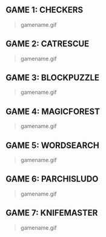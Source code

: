 ## GAME 1: CHECKERS 
> gamename.gif
## GAME 2: CATRESCUE
> gamename.gif
## GAME 3: BLOCKPUZZLE
> gamename.gif
## GAME 4: MAGICFOREST
> gamename.gif
## GAME 5: WORDSEARCH
> gamename.gif
## GAME 6: PARCHISLUDO
> gamename.gif
## GAME 7: KNIFEMASTER
> gamename.gif